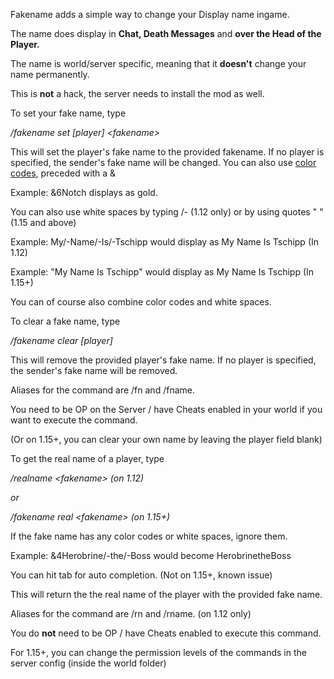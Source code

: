 Fakename adds a simple way to change your Display name ingame.

The name does display in **Chat, Death Messages** and **over the Head of the Player.**

The name is world/server specific, meaning that it **doesn't** change your name permanently.

 This is **not** a hack, the server needs to install the mod as well.

 
To set your fake name, type

 
*/fakename set [player] \<fakename\>*

This will set the player's fake name to the provided fakename. If no player is specified, the sender's fake name will be changed. You can also use [color codes](https://www.curseforge.com/linkout?remoteUrl=http%3a%2f%2fminecraft.gamepedia.com%2fFormatting_codes), preceded with a &

Example: &6Notch displays as gold.

You can also use white spaces by typing /- (1.12 only) or by using quotes " " (1.15 and above)

 Example: My/-Name/-Is/-Tschipp would display as My Name Is Tschipp (In 1.12)

 Example: "My Name Is Tschipp" would display as My Name Is Tschipp (In 1.15+)

You can of course also combine color codes and white spaces.

 
To clear a fake name, type
 

*/fakename clear [player]*

 

This will remove the provided player's fake name. If no player is specified, the sender's fake name will be removed.

Aliases for the command are /fn and /fname.

You need to be OP on the Server / have Cheats enabled in your world if you want to execute the command.

(Or on 1.15+, you can clear your own name by leaving the player field blank)

 

To get the real name of a player, type

 

*/realname \<fakename\> (on 1.12)*

*or*

*/fakename real \<fakename\> (on 1.15+)*

 

If the fake name has any color codes or white spaces, ignore them.

Example: &4Herobrine/-the/-Boss would become HerobrinetheBoss

You can hit tab for auto completion. (Not on 1.15+, known issue)

This will return the the real name of the player with the provided fake name.

Aliases for the command are /rn and /rname. (on 1.12 only)

You do **not** need to be OP / have Cheats enabled to execute this command.


For 1.15+, you can change the permission levels of the commands in the server config (inside the world folder)